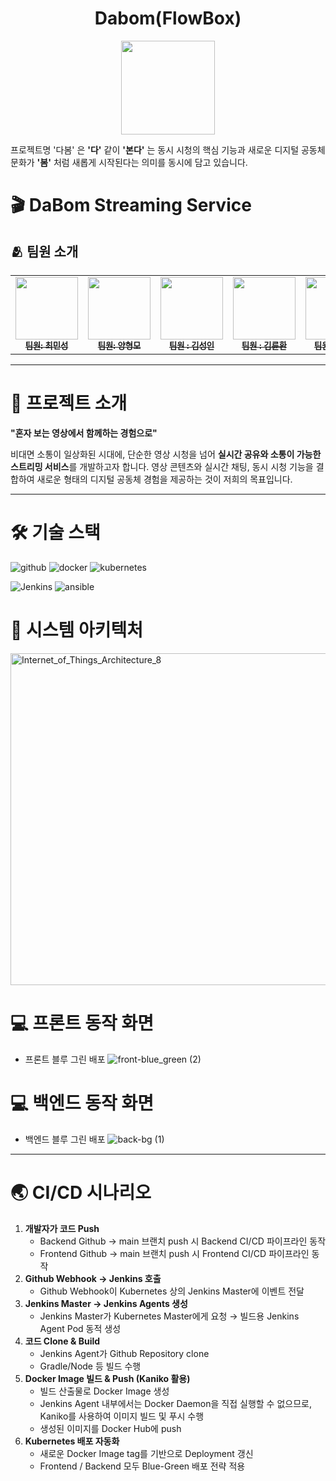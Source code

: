 ﻿<h1 align="center">Dabom(FlowBox)  </h1>
<div align="center"> 
 <img src="https://github.com/user-attachments/assets/99a3a5a1-a808-4a5b-9a72-877bafb953b4" width="150"/>
</div>

프로젝트명 '다봄' 은 **'다'** 같이 **'본다'** 는 동시 시청의 핵심 기능과 새로운 디지털 공동체 문화가
**'봄'** 처럼 새롭게 시작된다는 의미를 동시에 담고 있습니다.

# 🎬  DaBom Streaming Service
## 🫂 팀원 소개
<table align="center">
  <tbody>
    <tr>
      <td align="center"><a href="https://github.com/raccoon-coding"><img src="https://github.com/user-attachments/assets/cd54a924-3b11-4ba6-b682-711026407caa" width="100px;" alt=""/><br /><sub><b> 팀원: 최민성</b></sub></a><br /></td>
      <td align="center"><a href="https://github.com/tipsyboy"><img src="https://github.com/user-attachments/assets/307b28e9-f277-4bbd-9ece-77ca04cce34f" width="100px;" alt=""/><br /><sub><b> 팀원: 양형모</b></sub></a><br /></td>
      <td align="center"><a href="https://github.com/flionme"><img src="https://github.com/user-attachments/assets/194a7eaa-752e-461d-94e9-3057659bdafe" width="100px;" alt=""/><br /><sub><b> 팀원 : 김성인</b></sub></a><br /></td>
      <td align="center"><a href="https://github.com/Hanryang-Kim"><img src="https://github.com/user-attachments/assets/df5ffff0-a06b-4579-a695-4338bd1d2b91" width="100px;" alt=""/><br /><sub><b> 팀원 : 김륜환</b></sub></a><br /></td>
      <td align="center"><a href="https://github.com/kbw07"><img src="https://github.com/user-attachments/assets/a1fdbad2-dd82-48c7-941f-422f6e73d58f" width="100px;" alt=""/><br /><sub><b> 팀원 : 강병욱 </b></sub></a><br /></td>
    </tr>
  </tbody>
</table>

---

# 🎯 프로젝트 소개
**"혼자 보는 영상에서 함께하는 경험으로"**

비대면 소통이 일상화된 시대에, 단순한 영상 시청을 넘어 **실시간 공유와 소통이 가능한 스트리밍 서비스**를 개발하고자 합니다.
영상 콘텐츠와 실시간 채팅, 동시 시청 기능을 결합하여 새로운 형태의 디지털 공동체 경험을 제공하는 것이 저희의 목표입니다.

---

# 🛠 기술 스택
![github](https://img.shields.io/badge/github-181717.svg?style=for-the-badge&logo=github&logoColor=white)
![docker](https://img.shields.io/badge/docker-2496ED.svg?style=for-the-badge&logo=docker&logoColor=white)
![kubernetes](https://img.shields.io/badge/kubernetes-326CE5.svg?style=for-the-badge&logo=kubernetes&logoColor=white)

![Jenkins](https://img.shields.io/badge/jenkins-D24939.svg?style=for-the-badge&logo=jenkins&logoColor=white)
![ansible](https://img.shields.io/badge/ansible-EE0000.svg?style=for-the-badge&logo=ansible&logoColor=white)

# 🔧 시스템 아키텍처
<img width="896" height="531" alt="Internet_of_Things_Architecture_8" src="https://github.com/user-attachments/assets/bb524dc6-a15f-4e4b-bc96-5c380fd2caeb" />


# 💻 프론트 동작 화면
- 프론트 블루 그린 배포
  ![front-blue_green (2)](https://github.com/user-attachments/assets/a199f803-b8b7-40cb-baf7-bb7d965afc43)


# 💻 백엔드 동작 화면
- 백엔드 블루 그린 배포
  ![back-bg (1)](https://github.com/user-attachments/assets/d1ac0133-199a-4d70-a807-30c816a4fea4)

---

# 🌏 CI/CD 시나리오
1. **개발자가 코드 Push**
   - Backend Github → main 브랜치 push 시 Backend CI/CD 파이프라인 동작
   - Frontend Github → main 브랜치 push 시 Frontend CI/CD 파이프라인 동작
2. **Github Webhook → Jenkins 호출**
   - Github Webhook이 Kubernetes 상의 Jenkins Master에 이벤트 전달
3. **Jenkins Master → Jenkins Agents 생성**
   - Jenkins Master가 Kubernetes Master에게 요청 → 빌드용 Jenkins Agent Pod 동적 생성
4. **코드 Clone & Build**
   - Jenkins Agent가 Github Repository clone
   - Gradle/Node 등 빌드 수행 
5. **Docker Image 빌드 & Push (Kaniko 활용)**
   - 빌드 산출물로 Docker Image 생성
   - Jenkins Agent 내부에서는 Docker Daemon을 직접 실행할 수 없으므로, Kaniko를 사용하여 이미지 빌드 및 푸시 수행
   - 생성된 이미지를 Docker Hub에 push
6. **Kubernetes 배포 자동화**
   - 새로운 Docker Image tag를 기반으로 Deployment 갱신
   - Frontend / Backend 모두 Blue-Green 배포 전략 적용
